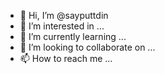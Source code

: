 - 👋 Hi, I’m @sayputtdin
- 👀 I’m interested in ...
- 🌱 I’m currently learning ...
- 💞️ I’m looking to collaborate on ...
- 📫 How to reach me ...

<!---
sayputtdin/sayputtdin is a ✨ special ✨ repository because its `README.md` (this file) appears on your GitHub profile.
You can click the Preview link to take a look at your changes.
--->
